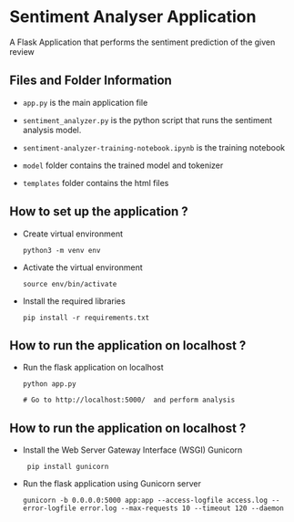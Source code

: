 # Sentiment Analyser Application

A Flask Application that performs the sentiment prediction of the given review

## Files and Folder Information

* `app.py` is the main application file
    
* `sentiment_analyzer.py` is the python script that runs the sentiment analysis model.
    
* `sentiment-analyzer-training-notebook.ipynb` is the training notebook
    
* `model` folder contains the trained model and tokenizer
      
* `templates` folder contains the html files

## How to set up the application ?

* Create virtual environment

      python3 -m venv env
      
 * Activate the virtual environment
 
       source env/bin/activate
       
 * Install the required libraries 

       pip install -r requirements.txt
       
 ## How to run the application on localhost ?
       
 * Run the flask application on localhost

       python app.py
       
       # Go to http://localhost:5000/  and perform analysis

## How to run the application on localhost ?

* Install the Web Server Gateway Interface (WSGI) Gunicorn
       
       pip install gunicorn
       
 * Run the flask application using Gunicorn server

       gunicorn -b 0.0.0.0:5000 app:app --access-logfile access.log --error-logfile error.log --max-requests 10 --timeout 120 --daemon
       
